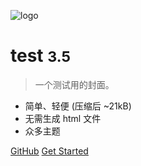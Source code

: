 <!-- _coverpage.md -->

![logo](https://docsify.js.org/_media/icon.svg)

# test <small>3.5</small>

> 一个测试用的封面。

- 简单、轻便 (压缩后 ~21kB)
- 无需生成 html 文件
- 众多主题

[GitHub](https://github.com/docsifyjs/docsify/)
[Get Started](/test/ceshi1)

<!-- 背景图片 -->

<!-- ![](https://docsify.js.org/_media/bg.png)

<!-- 背景色 -->

<!-- ![color](#f0f0f0) -->